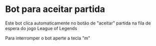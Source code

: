# Bot para aceitar partida 

Este bot clica automaticamente no botão de "aceitar" partida na fila de espera do jogo League of Legends

Para interromper o bot aperte a tecla "m"
